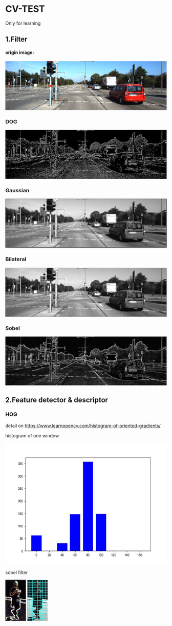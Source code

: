 # CV-TEST
Only for learning

## 1.Filter
#### origin image:
![Image text](https://github.com/WAN96/CV-TEST/blob/master/Filter/003462.jpg)

### DOG
![Image text](https://github.com/WAN96/CV-TEST/blob/master/Filter/DOG_filter/DOG_filter.jpg)

### Gaussian
![Image text](https://github.com/WAN96/CV-TEST/blob/master/Filter/Gaussian_Filters/Gaussian_filter.jpg)

### Bilateral
![Image text](https://github.com/WAN96/CV-TEST/blob/master/Filter/Bilaterial_filter/Bilateral_filter.jpg)

### Sobel
![Image text](https://github.com/WAN96/CV-TEST/blob/master/Filter/Sobel_filter/Sobel_filter.jpg)


## 2.Feature detector & descriptor

### HOG
detail on https://www.learnopencv.com/histogram-of-oriented-gradients/

histogram of one window


![Image text](https://github.com/WAN96/CV-TEST/blob/master/Feature%20detector%26descripto/HOG/Figure_1.jpeg)

sobel filter


![Image text](https://github.com/WAN96/CV-TEST/blob/master/Feature%20detector%26descripto/HOG/HOG1.jpg) ![Image text](https://github.com/WAN96/CV-TEST/blob/master/Feature%20detector%26descripto/HOG/HOG2.jpg)

